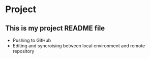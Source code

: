 # Project

## This is my project README file

 - Pushing to GitHub
 - Editing and syncroising between local environment and remote repository
